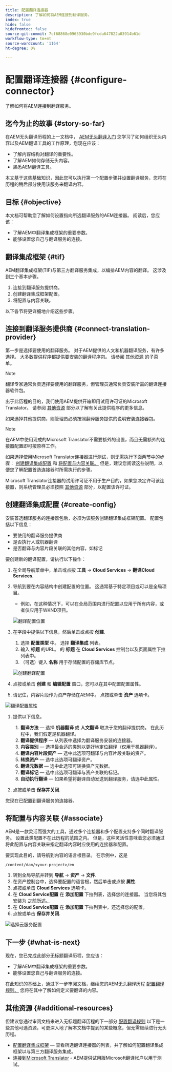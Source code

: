 ```yaml
---
title: 配置翻译连接器
description: 了解如何将AEM连接到翻译服务。
index: true
hide: false
hidefromtoc: false
source-git-commit: 7cf68868e0963930bde9fcda647822a03914b61d
workflow-type: tm+mt
source-wordcount: '1164'
ht-degree: 0%

---
```


# 配置翻译连接器 {#configure-connector}

了解如何将AEM连接到翻译服务。

## 迄今为止的故事 {#story-so-far}

在AEM无头翻译历程的上一文档中， [AEM无头翻译入门](learn-about.md) 您学习了如何组织无头内容以及AEM翻译工具的工作原理，您现在应该：

* 了解内容结构对翻译的重要性。
* 了解AEM如何存储无头内容。
* 熟悉AEM翻译工具。

本文基于这些基础知识，因此您可以执行第一个配置步骤并设置翻译服务，您将在历程的稍后部分使用该服务来翻译内容。

## 目标 {#objective}

本文档可帮助您了解如何设置指向所选翻译服务的AEM连接器。 阅读后，您应该：

* 了解AEM中翻译集成框架的重要参数。
* 能够设置您自己与翻译服务的连接。

## 翻译集成框架 {#tif}

AEM翻译集成框架(TIF)与第三方翻译服务集成，以编排AEM内容的翻译。 这涉及到三个基本步骤。

1. 连接到翻译服务提供商。
1. 创建翻译集成框架配置。
1. 将配置与内容关联。

以下各节将更详细地介绍这些步骤。

## 连接到翻译服务提供商 {#connect-translation-provider}

第一步是选择要使用的翻译服务。 对于AEM提供的人文和机器翻译服务，有许多选择。 大多数提供程序都提供要安装的翻译程序包。 请参阅 [其他资源](#additional-resources) 的子菜单。

>[!NOTE]
>
>翻译专家通常负责选择要使用的翻译服务，但管理员通常负责安装所需的翻译连接器软件包。

出于此历程的目的，我们使用AEM提供开箱即用试用许可证的Microsoft Translator。 请参阅 [其他资源](#additional-resources) 部分以了解有关此提供程序的更多信息。

如果选择其他提供商，则管理员必须按照翻译服务提供的说明安装连接器包。

>[!NOTE]
>
>在AEM中使用现成的Microsoft Translator不需要额外的设置，而且无需额外的连接器配置即可按原样工作。
>
>如果选择使用Microsoft Translator连接器进行测试，则无需执行下面两节中的步骤： [创建翻译集成配置](#create-config) 和 [将配置与内容关联。](#associate) 但是，建议您阅读这些说明，以便您了解配置首选连接器时所需执行的步骤。
>
>Microsoft Translator连接器的试用许可证不用于生产目的，如果您决定许可该连接器，则系统管理员必须按照 [其他资源](#additional-resources) 部分，以配置该许可证。

## 创建翻译集成配置 {#create-config}

安装首选翻译服务的连接器包后，必须为该服务创建翻译集成框架配置。 配置包括以下信息：

* 要使用的翻译服务提供商
* 是否执行人或机器翻译
* 是否翻译与内容片段关联的其他内容，如标记

要创建新的翻译配置，请执行以下操作：

1. 在全局导航菜单中，单击或点按 **工具** -> **Cloud Services** -> **翻译Cloud Services**.
1. 导航到要在内容结构中创建配置的位置。 这通常基于特定项目或可以是全局项目。
   * 例如，在这种情况下，可以在全局范围内进行配置以应用于所有内容，或者仅应用于WKND项目。

   ![翻译配置位置](assets/translation-configuration-location.png)

1. 在字段中提供以下信息，然后单击或点按 **创建**.
   1. 选择 **配置类型** 中。 选择 **翻译集成** 列表。
   1. 输入 **标题** 的URL。 的 **标题** 在 **Cloud Services** 控制台以及页面属性下拉列表中。
   1. （可选）键入 **名称** 用于存储配置的存储库节点。

   ![创建翻译配置](assets/create-translation-configuration.png)

1. 点按或单击 **创建** 和 **编辑配置** 窗口，您可以在其中配置配置属性。

1. 请记住，内容片段作为资产存储在AEM中。 点按或单击 **资产** 选项卡。

![翻译配置属性](assets/translation-configuration.png)

1. 提供以下信息。

   1. **翻译方法**  — 选择 **机器翻译** 或 **人文翻译** 取决于您的翻译提供商。 在此历程中，我们假定是机器翻译。
   1. **翻译提供程序**  — 从列表中选择为翻译服务安装的连接器。
   1. **内容类别**  — 选择最合适的类别以更好地定位翻译（仅用于机器翻译）。
   1. **翻译内容片段资产**  — 选中此选项可翻译与内容片段关联的资产。
   1. **转换资产**  — 选中此选项可翻译资产。
   1. **翻译元数据**  — 选中此选项可转换资产元数据。
   1. **翻译标记**  — 选中此选项可翻译与资产关联的标记。
   1. **自动执行翻译**  — 如果希望将翻译自动发送到翻译服务，请选中此属性。

1. 点按或单击 **保存并关闭**.

您现在已配置到翻译服务的连接器。

## 将配置与内容关联 {#associate}

AEM是一款灵活而强大的工具，通过多个连接器和多个配置支持多个同时翻译服务。 设置此类配置不在此历程的范围之内。 但是，这种灵活性意味着您必须通过将此配置与内容关联来指定翻译内容时应使用的连接器和配置。

要实现此目的，请导航到内容的语言根目录。 在示例中，这是

```text
/content/dam/<your-project>/en
```

1. 转到全局导航并转到 **导航** -> **资产** -> **文件**.
1. 在资产控制台中，选择要配置的语言根，然后单击或点按 **属性**.
1. 点按或单击 **Cloud Services** 选项卡。
1. 在 **Cloud Service配置** 在 **添加配置** 下拉列表，选择您的连接器。 当您将其包安装为 [之前所述。](#connect-translation-provider)
1. 在 **Cloud Service配置** 在 **添加配置** 下拉列表中，还选择您的配置。
1. 点按或单击 **保存并关闭**.

![选择云服务配置](assets/select-cloud-service-configurations.png)

## 下一步 {#what-is-next}

现在，您已完成此部分无标题翻译历程，您应该：

* 了解AEM中翻译集成框架的重要参数。
* 能够设置您自己与翻译服务的连接。

在此知识的基础上，通过下一步审阅文档，继续您的AEM无头翻译历程 [配置翻译规则、](translation-rules.md) 您将在其中了解如何定义要翻译的内容。

## 其他资源 {#additional-resources}

但建议您通过审阅文档来进入无标题翻译历程的下一部分 [配置翻译规则](translation-rules.md) 以下是一些其他可选资源，可更深入地了解本文档中提到的某些概念，但无需继续进行无头历程。

* [配置翻译集成框架](/help/sites-administering/tc-tic.md)  — 查看所选翻译连接器的列表，并了解如何配置翻译集成框架以与第三方翻译服务集成。
* [连接到Microsoft Translator](/help/sites-administering/tc-msconf.md) - AEM提供试用版Microsoft翻译帐户以用于测试。
